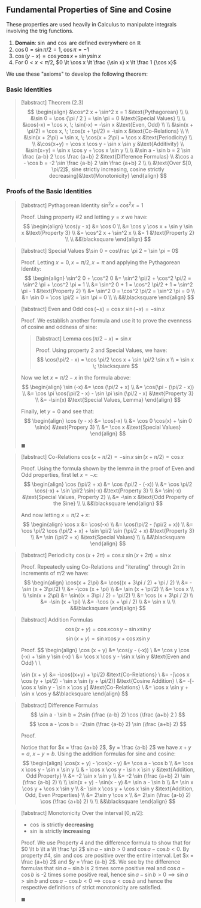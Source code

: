 
## Fundamental Properties of Sine and Cosine 

These properties are used heavily in Calculus to manipulate integrals involving the trig functions.

1. **Domain**: $\sin$ and $\cos$ are defined everywhere on $\mathbb{R}$
2. $\cos 0 = \sin \pi / 2 = 1$, $\cos \pi = -1$
3. $\cos(y - x) = \cos y \cos x + \sin y \sin x$
4. For $0 \lt x \lt \pi / 2$, $0 \lt \cos x \lt \frac {\sin x} x \lt \frac 1 {\cos x}$

We use these "axioms" to develop the following theorem:

### Basic Identities

> [!abstract] Theorem (2.3)
> $$
> \begin{align}
> &\cos^2 x + \sin^2 x = 1 &\text{Pythagorean} \\ \\
> &\sin 0 = \cos {\pi / 2 } = \sin \pi = 0 &\text{Special Values} \\ \\
> &\cos(-x) = \cos x, \; \sin(-x) = -\sin x &\text{Even, Odd} \\ \\
> &\sin(x + \pi/2) = \cos x, \; \cos(x + \pi/2) = -\sin x &\text{Co-Relations} \\ \\
> &\sin(x + 2\pi) = \sin x, \; \cos(x + 2\pi) = \cos x &\text{Periodicity} \\ \\
> &\cos(x+y) = \cos x \cos y - \sin x \sin y &\text{Additivity} \\
> &\sin(x+y) = \sin x \cos y + \cos x \sin y \\ \\
> &\sin a - \sin b = 2 \sin \frac {a-b} 2 \cos \frac {a+b} 2 
> &\text{Difference Formulas} \\
> &\cos a - \cos b = -2 \sin \frac {a-b} 2 \sin \frac {a+b} 2 \\ \\
> &\text{Over $[0, \pi/2]$, sine strictly increasing, cosine strictly decreasing}&\text{Monotonicity} 
> \end{align}
> $$

### Proofs of the Basic Identities

> [!abstract] Pythagorean Identity
> $\sin^2x + \cos^2x = 1$
> 
> Proof.
> Using property #2 and letting $y = x$ we have:
> $$
> \begin{align}
> \cos(y - x) &= \cos 0 \\
> &= \cos y \cos x + \sin y \sin x &\text{Property 3} \\
> &= \cos^2 x + \sin^2 x \\ 
> &= 1 &\text{Property 2} \\ \\
> &&\blacksquare
> \end{align}
> $$

> [!abstract] Special Values
> $\sin 0 = cos\frac \pi 2 = \sin \pi = 0$ 
> 
> Proof.
> Letting $x = 0, x = \pi/2, x = \pi$ and applying the Pythagorean Identity:
> $$
> \begin{align}
> \sin^2 0 + \cos^2 0 
> &= \sin^2 \pi/2 + \cos^2 \pi/2 
> = \sin^2 \pi + \cos^2 \pi = 1 \\
> &= \sin^2 0 + 1
> = \cos^2 \pi/2 + 1
> = \sin^2 \pi - 1 &\text{Property 2} \\
> &= \sin^2 0 = \cos^2 \pi/2 = \sin^2 \pi = 0 \\
> &= \sin 0 = \cos \pi/2 = \sin \pi = 0 \\ \\
> &&\blacksquare
> \end{align}
> $$

> [!abstract] Even and Odd
> $\cos (-x) = \cos x$
> $\sin (-x) = -\sin x$
> 
> Proof.
> We establish another formula and use it to prove the evenness of cosine and oddness of sine:
> 
>> [!abstract] Lemma
>> $\cos(\pi/2 - x) = \sin x$
>> 
>> Proof.
>> Using property 2 and Special Values, we have:
>> $$
>> \cos(\pi/2 - x) = \cos \pi/2 \cos x + \sin \pi/2 \sin x \\
>> = \sin x \; \blacksquare
>> $$
> 
> Now we let $x = \pi/2 - x$ in the formula above:
> $$
> \begin{align}
> \sin (-x) &= \cos (\pi/2 + x) \\
> &= \cos(\pi - (\pi/2 - x)) \\
> &= \cos \pi \cos(\pi/2 - x) - \sin \pi \sin (\pi/2 - x) &\text{Property 3} \\
> &= -\sin(x) &\text{Special Values, Lemma}
> \end{align}
> $$ 
> 
> Finally, let $y = 0$ and see that:
> $$
> \begin{align}
> \cos (y - x) &= \cos(-x) \\
> &= \cos 0 \cos(x) + \sin 0 \sin(x) &\text{Propery 3} \\
> &= \cos x &\text{Special Values}
> \end{align}
> $$
> 
> $\blacksquare$

> [!abstract] Co-Relations
> $\cos (x + \pi/2) = -\sin x$
> $\sin (x + \pi/2) = \cos x$
> 
> Proof.
> Using the formula shown by the lemma in the proof of Even and Odd properties, first let $x = -x$:
> $$
> \begin{align}
> \cos (\pi/2 + x) &= \cos (\pi/2 - (-x))  \\
> &= \cos \pi/2 \cos(-x) + \sin \pi/2 \sin(-x) &\text{Property 3} \\
> &= \sin(-x) &\text{Special Values, Property 2} \\
> &= -\sin x &\text{Odd Property of the Sine} \\ \\
> &&\blacksquare
> \end{align}
> $$
> 
> And now letting $x = \pi/2 + x$:
> $$
> \begin{align}
> \cos x &= \cos(-x) \\ 
> &= \cos(\pi/2 - (\pi/2 + x)) \\
> &= \cos \pi/2 \cos (\pi/2 + x) + \sin \pi/2 \sin (\pi/2 + x) &\text{Property 3} \\
> &= \sin (\pi/2 + x) &\text{Special Values} \\ \\
> &&\blacksquare
> \end{align}
> $$

> [!abstract] Periodicity
> $\cos (x + 2\pi) = \cos x$
> $\sin (x + 2\pi) = \sin x$
> 
> Proof.
> Repeatedly using Co-Relations and "iterating" through $2\pi$ in increments of $\pi/2$ we have:
> $$
> \begin{align}
> \cos(x + 2\pi) &= \cos((x + 3\pi / 2) + \pi / 2) \\
> &= -\sin (x + 3\pi/2) \\
> &= -\cos (x + \pi) \\
> &= \sin (x + \pi/2) \\
> &= \cos x \\ \\
> \sin(x + 2\pi) &= \sin((x + 3\pi / 2) + \pi/2) \\
> &= \cos (x + 3\pi / 2) \\
> &= -\sin (x + \pi) \\
> &= -\cos (x + \pi / 2) \\
> &= \sin x \\ \\
> &&\blacksquare
> \end{align}
> $$

> [!abstract] Addition Formulas
> $$
> \cos (x + y) = \cos x \cos y - \sin x \sin y
> $$ 
> $$
> \sin (x + y) = \sin x \cos y + \cos x \sin y
> $$
> 
> Proof.
> $$
> \begin{align}
> \cos (x + y) &= \cos(y - (-x)) \\
> &= \cos y \cos (-x) + \sin y \sin (-x) \\
> &= \cos x \cos y - \sin x \sin y &\text{Even and Odd} \\ \\
> 
> \sin (x + y) &= -\cos((x+y) + \pi/2) &\text{Co-Relations} \\
> &= -[\cos x \cos (y + \pi/2) - \sin x \sin (y + \pi/2)] &\text{Cosine Addition} \\
> &= -[-\cos x \sin y - \sin x \cos y] &\text{Co-Relations} \\
> &= \cos x \sin y + \sin x \cos y
> &&\blacksquare
> \end{align}
> $$ 

> [!abstract] Difference Formulas
> $$
> \sin a - \sin b = 2\sin (\frac {a-b} 2) \cos (\frac {a+b} 2 )
> $$
> $$
> \cos a - \cos b = -2\sin (\frac {a-b} 2) \sin (\frac {a+b} 2)
> $$
> 
> Proof.
> 
> Notice that for $x = \frac {a+b} 2$, $y = \frac {a-b} 2$ we have $x + y = a$, $x - y = b$. Using the addition formulas for sine and cosine:
> $$
> \begin{align}
> \cos(x + y) - \cos(x - y) &= \cos a - \cos b \\
> &= \cos x \cos y - \sin x \sin y \\
> & - \cos x \cos y - \sin x \sin y &\text{Addition, Odd Property} \\  
> &= -2 \sin x \sin y \\ 
> &= -2 \sin (\frac {a+b} 2) \sin (\frac {a-b} 2) \\ \\
> \sin(x + y) - \sin(x - y) &= \sin a - \sin b \\
> &= \sin x \cos y + \cos x \sin y \\
> &- \sin x \cos y + \cos x \sin y &\text{Addition, Odd, Even Properties} \\
> &= 2\sin y \cos x \\
> &= 2\sin (\frac {a-b} 2) \cos (\frac {a+b} 2) \\ \\
> &&\blacksquare
> \end{align}
> $$

> [!abstract] Monotonicity
> Over the interval $[0, \pi/2]$:
> - $\cos$ is strictly **decreasing**
> - $\sin$ is strictly **increasing**
> 
> Proof.
> We use Property 4 and the difference formula to show that for $0 \lt b \lt a \lt \frac \pi 2$ $\sin a - \sin b \gt 0$ and $\cos a - \cos b \lt 0$. By property #4, $\sin$ and $\cos$ are positive over the entire interval. Let $x = \frac {a+b} 2$ and $y = \frac {a-b} 2$. We see by the difference formulas that $\sin a - \sin b$ is 2 times some positive real and $\cos a - \cos b$ is -2 times some positive real, hence $\sin a - \sin b \gt 0 \implies \sin a > \sin b$ and $\cos a - \cos b \lt 0 \implies \cos a < \cos b$ and hence the respective definitions of strict monotonicity are satisfied.
> 
> $\blacksquare$